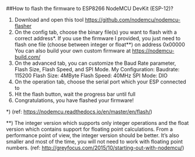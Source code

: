 ##How to flash the firmware to ESP8266 NodeMCU DevKit (ESP-12)?
1. Download and open this tool https://github.com/nodemcu/nodemcu-flasher
2. On the config tab, choose the binary file(s) you want to flash with a correct address*. 
   If you use the firmware I provided, you just need to flash one file (choose between integer or float**) on address 0x00000
   You can also build your own custom firmware at https://nodemcu-build.com/
3. On the advanced tab, you can customize the Baud Rate parameter, Flash Size, Flash Speed, and SPI Mode.
    My Configuration:
    Baudrate: 115200
    Flash Size: 4MByte
    Flash Speed: 40MHz
    SPI Mode: DIO
4. On the operation tab, choose the serial port which your ESP connected to
5. Hit the flash button, wait the progress bar until full
6. Congratulations, you have flashed your firmware!

*)
(ref: https://nodemcu.readthedocs.io/en/master/en/flash/)

**)
The integer version which supports only integer operations and the float version which contains support for floating point calculations. From a performance point of view, the integer version should be better. It’s also smaller and most of the time, you will not need to work with floating point numbers.
(ref: http://greyfocus.com/2015/10/starting-out-with-nodemcu/)
